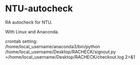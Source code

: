 # NTU-autocheck
RA autocheck for NTU.

With Linux and Anaconda.  

crontab setting:  
/home/local_username/anaconda3/bin/python /home/local_username/Desktop/RACHECK/signout.py >/home/local_username/Desktop/RACHECK/checkout.log 2>&1 

